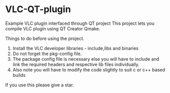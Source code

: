 # VLC-QT-plugin
Example VLC plugin interfaced through QT project
This project lets you compile VLC plugin using QT Creator Qmake.

Things to do before using the project.
1. Install the VLC developer libraries - include,libs and binaries
2. Do not forget the pkg-config file.
3. The package config file is necessary else you will have to include and link the required headers and respective lib files individually.
4. Also note you will have to modify the code slightly to suit c or c++ based builds


If you use this please give a star.
